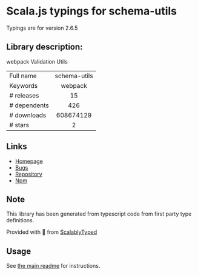
# Scala.js typings for schema-utils

Typings are for version 2.6.5

## Library description:
webpack Validation Utils

|                    |                 |
| ------------------ | :-------------: |
| Full name          | schema-utils |
| Keywords           | webpack |
| # releases         | 15 |
| # dependents       | 426 |
| # downloads        | 608674129 |
| # stars            | 2 |

## Links
- [Homepage](https://github.com/webpack/schema-utils)
- [Bugs](https://github.com/webpack/schema-utils/issues)
- [Repository](https://github.com/webpack/schema-utils)
- [Npm](https://www.npmjs.com/package/schema-utils)
    


## Note
This library has been generated from typescript code from first party type definitions.

Provided with :purple_heart: from [ScalablyTyped](https://github.com/oyvindberg/ScalablyTyped)

## Usage
See [the main readme](../../readme.md) for instructions.


